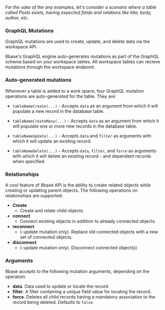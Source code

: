 *For the sake of the any examples, let's consider a scenario where a table called Posts exists, having expected fields and relations like title, body, author, etc.*

### GraphQL Mutations
GraphQL mutations are used to create, update, and delete data via the workspace API.

8base's GraphQL engine auto-generates mutations as part of the GraphQL schema based on your workspace tables. All workspace tables can recieve mutations through the workspace endpoint.

### Auto-generated mutations
Whenever a table is added to a work space, four GraphQL mutation operations are auto-generated for the table. They are:

* `tableNameCreate(...)` - Accepts `data` as an argument from which it will populate a new record in the database table.

* `tableNameCreateMany(...)` - Accepts `data` as an argument from which it will populate one or more new records in the database table.

* `tableNameUpdate(...)` - Accepts `data` and `filter` as arguments with which it will update an existing record.

* `tableNameDelete(...)` - Accepts `data`, `filter`, and `force` as arguments with which it will delete an existing record - and dependent records when specified.

### Relationships
A cool feature of 8base API is the ability to create related objects while creating or updating parent objects. The following operations on relationships are supported:

* **Create**
  * Create and relate child objects.
* **connect**
  * Connect existing objects in addition to already connected objects.
* **reconnect**
  * (-update mutation only). Replace old connected objects with a new set of connected objects.
* **disconnect**
  * (-update mutation only). Disconnect connected object(s)

### Arguments
8base accepts to the following mutation arguments, depending on the operation.

* **data**. Data used to update or locate the record.
* **filter**. A filter containing a unique field value for locating the record.
* **force**. Deletes all child records having a mandatory association to the record being deleted. Defaults to `false`.
